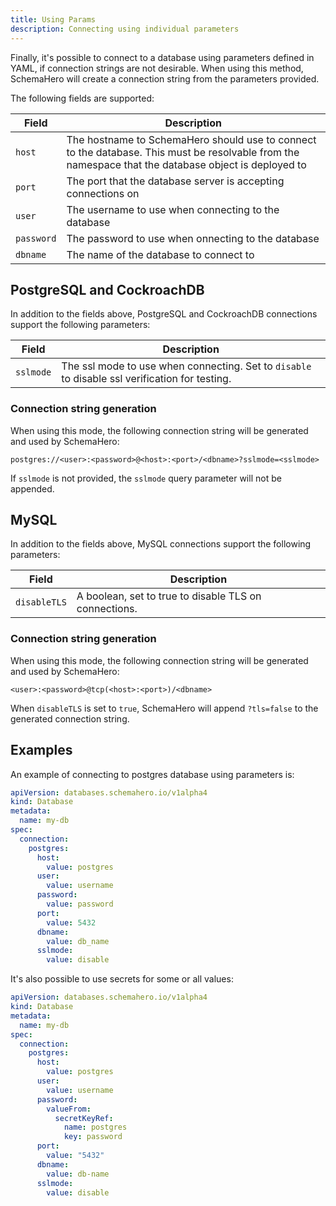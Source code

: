 ```yaml
---
title: Using Params
description: Connecting using individual parameters
---
```


Finally, it's possible to connect to a database using parameters defined in YAML, if connection strings are not desirable.
When using this method, SchemaHero will create a connection string from the parameters provided.

The following fields are supported:

| Field | Description |
|-------|------------------|
| `host` | The hostname to SchemaHero should use to connect to the database. This must be resolvable from the namespace that the database object is deployed to |
| `port` | The port that the database server is accepting connections on |
| `user` | The username to use when connecting to the database |
| `password` | The password to use when onnecting to the database |
| `dbname` | The name of the database to connect to |

## PostgreSQL and CockroachDB

In addition to the fields above, PostgreSQL and CockroachDB connections support the following parameters:

| Field | Description |
|-------|------------------|
| `sslmode` | The ssl mode to use when connecting. Set to `disable` to disable ssl verification for testing. |


### Connection string generation

When using this mode, the following connection string will be generated and used by SchemaHero:

```
postgres://<user>:<password>@<host>:<port>/<dbname>?sslmode=<sslmode>
```

If `sslmode` is not provided, the `sslmode` query parameter will not be appended.

## MySQL

In addition to the fields above, MySQL connections support the following parameters:

| Field | Description |
|-------|------------------|
| `disableTLS` | A boolean, set to true to disable TLS on connections. |


### Connection string generation

When using this mode, the following connection string will be generated and used by SchemaHero:

```
<user>:<password>@tcp(<host>:<port>)/<dbname>
```

When `disableTLS` is set to `true`, SchemaHero will append `?tls=false` to the generated connection string.

## Examples

An example of connecting to postgres database using parameters is:

```yaml
apiVersion: databases.schemahero.io/v1alpha4
kind: Database
metadata:
  name: my-db
spec:
  connection:
    postgres:
      host:
        value: postgres
      user:
        value: username
      password:
        value: password
      port:
        value: 5432
      dbname:
        value: db_name
      sslmode:
        value: disable
```

It's also possible to use secrets for some or all values:

```yaml
apiVersion: databases.schemahero.io/v1alpha4
kind: Database
metadata:
  name: my-db
spec:
  connection:
    postgres:
      host:
        value: postgres
      user:
        value: username
      password:
        valueFrom:
          secretKeyRef:
            name: postgres
            key: password
      port:
        value: "5432"
      dbname:
        value: db-name
      sslmode:
        value: disable
```
